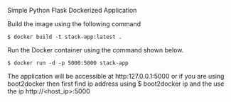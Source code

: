 Simple Python Flask Dockerized Application

Build the image using the following command

```console
$ docker build -t stack-app:latest .
```
Run the Docker container using the command shown below.

```console
$ docker run -d -p 5000:5000 stack-app
```
The application will be accessible at http:127.0.0.1:5000 or if you are using boot2docker then first find ip address using $ boot2docker ip and the use the ip http://<host_ip>:5000
